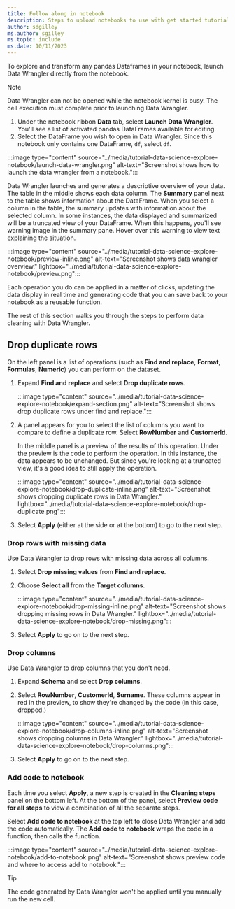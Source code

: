 ```yaml
---
title: Follow along in notebook
description: Steps to upload notebooks to use with get started tutorials.
author: sdgilley
ms.author: sgilley
ms.topic: include
ms.date: 10/11/2023
---
```


To explore and transform any pandas Dataframes in your notebook, launch Data Wrangler directly from the notebook.

>[!NOTE]
>Data Wrangler can not be opened while the notebook kernel is busy. The cell execution must complete prior to launching Data Wrangler.

1. Under the notebook ribbon **Data** tab, select **Launch Data Wrangler**. You'll see a list of activated pandas DataFrames available for editing. 
1. Select the DataFrame you wish to open in Data Wrangler. Since this notebook only contains one DataFrame, `df`, select `df`.

:::image type="content" source="../media/tutorial-data-science-explore-notebook/launch-data-wrangler.png" alt-text="Screenshot shows how to launch the data wrangler from a notebook.":::

Data Wrangler launches and generates a descriptive overview of your data. The table in the middle shows each data column. The **Summary** panel next to the table shows information about the DataFrame. When you select a column in the table, the summary updates with information about the selected column.  In some instances, the data displayed and summarized will be a truncated view of your DataFrame.  When this happens, you'll see warning image in the summary pane.  Hover over this warning to view text explaining the situation.

:::image type="content" source="../media/tutorial-data-science-explore-notebook/preview-inline.png" alt-text="Screenshot shows data wrangler overview." lightbox="../media/tutorial-data-science-explore-notebook/preview.png":::

Each operation you do can be applied in a matter of clicks, updating the data display in real time and generating code that you can save back to your notebook as a reusable function.  

The rest of this section walks you through the steps to perform data cleaning with Data Wrangler.

## Drop duplicate rows

On the left panel is a list of operations (such as **Find and replace**, **Format**, **Formulas**, **Numeric**) you can perform on the dataset. 

1. Expand **Find and replace** and select **Drop duplicate rows**.

    :::image type="content" source="../media/tutorial-data-science-explore-notebook/expand-section.png" alt-text="Screenshot shows drop duplicate rows under find and replace.":::

1. A panel appears for you to select the list of columns you want to compare to define a duplicate row. Select **RowNumber** and **CustomerId**.

    In the middle panel is a preview of the results of this operation. Under the preview is the code to perform the operation. In this instance, the data appears to be unchanged.  But since you're looking at a truncated view, it's a good idea to still apply the operation.

    :::image type="content" source="../media/tutorial-data-science-explore-notebook/drop-duplicate-inline.png" alt-text="Screenshot shows dropping duplicate rows in Data Wrangler." lightbox="../media/tutorial-data-science-explore-notebook/drop-duplicate.png":::


1. Select **Apply** (either at the side or at the bottom) to go to the next step.

### Drop rows with missing data

Use Data Wrangler to drop rows with missing data across all columns.

1. Select **Drop missing values** from **Find and replace**.
1. Choose **Select all** from the **Target columns**.

    :::image type="content" source="../media/tutorial-data-science-explore-notebook/drop-missing-inline.png" alt-text="Screenshot shows dropping missing rows in Data Wrangler." lightbox="../media/tutorial-data-science-explore-notebook/drop-missing.png":::

1. Select **Apply** to go on to the next step.

### Drop columns

Use Data Wrangler to drop columns that you don't need.

1. Expand **Schema** and select **Drop columns**.
1. Select **RowNumber**, **CustomerId**, **Surname**.  These columns appear in red in the preview, to show they're changed by the code (in this case, dropped.)

    :::image type="content" source="../media/tutorial-data-science-explore-notebook/drop-columns-inline.png" alt-text="Screenshot shows dropping columns in Data Wrangler." lightbox="../media/tutorial-data-science-explore-notebook/drop-columns.png":::

1. Select **Apply** to go on to the next step.

### Add code to notebook

Each time you select **Apply**, a new step is created in the **Cleaning steps** panel on the bottom left. At the bottom of the panel, select **Preview code for all steps** to view a combination of all the separate steps.

Select **Add code to notebook** at the top left to close Data Wrangler and add the code automatically. The **Add code to notebook** wraps the code in a function, then calls the function.  

:::image type="content" source="../media/tutorial-data-science-explore-notebook/add-to-notebook.png" alt-text="Screenshot shows preview code and where to access add to notebook.":::

> [!TIP]
> The code generated by Data Wrangler won't be applied until you manually run the new cell.